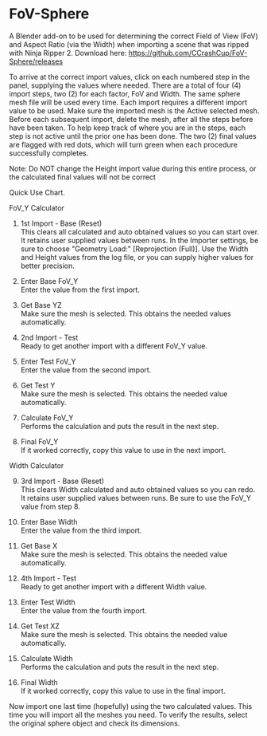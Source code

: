 # FoV-Sphere
A Blender add-on to be used for determining the correct Field of View (FoV) and Aspect Ratio (via the Width) when importing a scene that was ripped with Ninja Ripper 2. Download here: https://github.com/CCrashCup/FoV-Sphere/releases


To arrive at the correct import values, click on each numbered step in the panel, supplying the values where needed. There are a total of four (4) import steps, two (2) for each factor, FoV and Width. The same sphere mesh file will be used every time. Each import requires a different import value to be used. Make sure the imported mesh is the Active selected mesh. Before each subsequent import, delete the mesh, after all the steps before have been taken. To help keep track of where you are in the steps, each step is not active until the prior one has been done. The two (2) final values are flagged with red dots, which will turn green when each procedure successfully completes.

Note: Do NOT change the Height import value during this entire process, or the calculated final values will not be correct

Quick Use Chart.

FoV_Y Calculator

1. 1st Import - Base (Reset)                                                  
   This clears all calculated and auto obtained values so you can start over. It retains user supplied values between runs. In the Importer settings, be sure to choose "Geometry Load:" [Reprojection (Full)]. Use the Width and Height values from the log file, or you can supply higher values for better precision.

2. Enter Base FoV_Y                                                   
   Enter the value from the first import.

3. Get Base YZ                                                               
   Make sure the mesh is selected. This obtains the needed values automatically.

4. 2nd Import - Test                                                        
   Ready to get another import with a different FoV_Y value.

5. Enter Test FoV_Y                                                            
   Enter the value from the second import.

6. Get Test Y                                                               
   Make sure the mesh is selected. This obtains the needed value automatically.

7. Calculate FoV_Y                                                              
   Performs the calculation and puts the result in the next step.

8. Final FoV_Y                                                                   
   If it worked correctly, copy this value to use in the next import.

Width Calculator

9. 3rd Import - Base (Reset)                                                           
   This clears Width calculated and auto obtained values so you can redo. It retains user supplied values between runs. Be sure to use the FoV_Y value from step 8.

10. Enter Base Width                                                           
    Enter the value from the third import.

11. Get Base X                                                                 
    Make sure the mesh is selected. This obtains the needed value automatically.

12. 4th Import - Test                                                                   
    Ready to get another import with a different Width value.

13. Enter Test Width                                                               
    Enter the value from the fourth import.

14. Get Test XZ                                                               
    Make sure the mesh is selected. This obtains the needed value automatically.

15. Calculate Width                                                            
    Performs the calculation and puts the result in the next step.

16. Final Width                                                            
    If it worked correctly, copy this value to use in the final import.

Now import one last time (hopefully) using the two calculated values. This time you will import all the meshes you need. To verify the results, select the original sphere object and check its dimensions.
